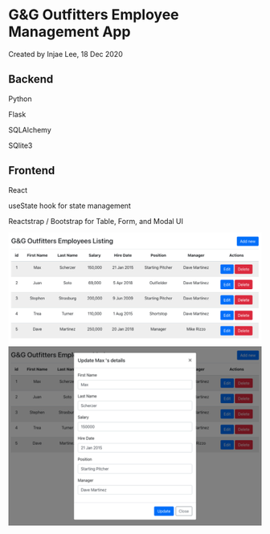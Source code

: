 # G&G Outfitters Employee Management App

Created by Injae Lee, 18 Dec 2020

## Backend

Python

Flask

SQLAlchemy

SQlite3

## Frontend

React

useState hook for state management

Reactstrap / Bootstrap for Table, Form, and Modal UI

![home](./public/EmployeeMgmtApp_Home.png)
![update](./public/EmployeeMgmtApp_Update.png)
